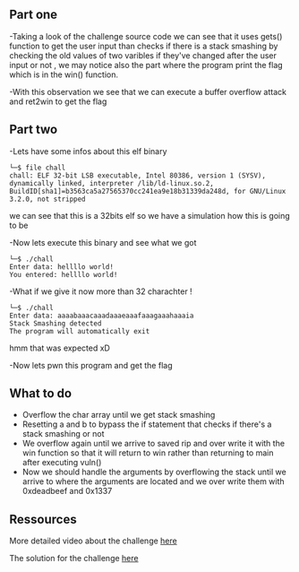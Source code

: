 ## Part one 

-Taking a look of the challenge source code we can see that it uses gets() function to get the user input than checks if there is a stack smashing by checking the old values of two varibles if they've changed after the user input or not , we may notice also the part where the program print the flag which is in the win() function.

-With this observation we see that we can execute a buffer overflow attack and ret2win to get the flag

## Part two

-Lets have some infos about this elf binary 
``` 
└─$ file chall
chall: ELF 32-bit LSB executable, Intel 80386, version 1 (SYSV), dynamically linked, interpreter /lib/ld-linux.so.2, BuildID[sha1]=b3563ca5a27565370cc241ea9e18b31339da248d, for GNU/Linux 3.2.0, not stripped
```
we can see that this is a 32bits elf so we have a simulation how this is going to be

-Now lets execute this binary and see what we got
```
└─$ ./chall
Enter data: hellllo world!
You entered: hellllo world!
``` 
-What if we give it now more than 32 charachter !
```
└─$ ./chall  
Enter data: aaaabaaacaaadaaaeaaafaaagaaahaaaia
Stack Smashing detected
The program will automatically exit
```
hmm that was expected xD

-Now lets pwn this program and get the flag 

## What to do 

- Overflow the char array until we get stack smashing 
- Resetting a and b to bypass the if statement that checks if there's a stack smashing or not 
- We overflow again until we arrive to saved rip and over write it with the win function so that it will return to win rather than returning to main after executing vuln()
- Now we should handle the arguments by overflowing the stack until we arrive to where the arguments are located and we over write them with 0xdeadbeef and 0x1337

## Ressources

More detailed video about the challenge [here](https://www.youtube.com/watch?v=vO1Uj2v3r7I)

The solution for the challenge [here](https://www.youtube.com/watch?v=vO1Uj2v3r7I)

